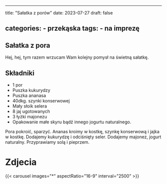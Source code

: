 

---
title: "Sałatka z porów"
date: 2023-07-27
draft: false

categories:
    - przekąska
tags:
    - na imprezę
---

## Sałatka z pora

Hej, hej, tym razem wrzucam Wam kolejny pomysł na świetną sałatkę.

## Składniki

* 1 por
* Puszka kukurydzy
* Puszka ananasa
* 40dkg. szynki konserwowej
* Mały słoik selera
* 8 jaj ugotowanych
* 3 łyżki majonezu
* Opakowanie małe skyru bądź innego jogurtu naturalnego.

Pora pokroić, sparzyć.
Ananas kroimy w kostkę, szynkę konserwową i jajka w kostkę. Dodajemy kukurydzę i odciśnięty seler. 
Dodajemy majonez, jogurt naturalny. 
Przyprawiamy solą i pieprzem.

# Zdjecia

{{< carousel images="*" aspectRatio="16-9" interval="2500" >}}

